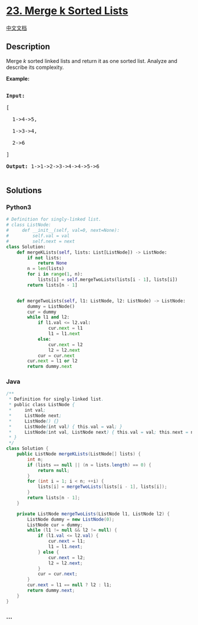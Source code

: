 # [23. Merge k Sorted Lists](https://leetcode.com/problems/merge-k-sorted-lists)

[中文文档](/solution/0000-0099/0023.Merge%20k%20Sorted%20Lists/README.md)

## Description

<p>Merge <em>k</em> sorted linked lists and return it as one sorted list. Analyze and describe its complexity.</p>

<p><strong>Example:</strong></p>

<pre>

<strong>Input:</strong>

[

&nbsp; 1-&gt;4-&gt;5,

&nbsp; 1-&gt;3-&gt;4,

&nbsp; 2-&gt;6

]

<strong>Output:</strong> 1-&gt;1-&gt;2-&gt;3-&gt;4-&gt;4-&gt;5-&gt;6

</pre>

## Solutions

<!-- tabs:start -->

### **Python3**

```python
# Definition for singly-linked list.
# class ListNode:
#     def __init__(self, val=0, next=None):
#         self.val = val
#         self.next = next
class Solution:
    def mergeKLists(self, lists: List[ListNode]) -> ListNode:
        if not lists:
            return None
        n = len(lists)
        for i in range(1, n):
            lists[i] = self.mergeTwoLists(lists[i - 1], lists[i])
        return lists[n - 1]


    def mergeTwoLists(self, l1: ListNode, l2: ListNode) -> ListNode:
        dummy = ListNode()
        cur = dummy
        while l1 and l2:
            if l1.val <= l2.val:
                cur.next = l1
                l1 = l1.next
            else:
                cur.next = l2
                l2 = l2.next
            cur = cur.next
        cur.next = l1 or l2
        return dummy.next
```

### **Java**

```java
/**
 * Definition for singly-linked list.
 * public class ListNode {
 *     int val;
 *     ListNode next;
 *     ListNode() {}
 *     ListNode(int val) { this.val = val; }
 *     ListNode(int val, ListNode next) { this.val = val; this.next = next; }
 * }
 */
class Solution {
    public ListNode mergeKLists(ListNode[] lists) {
        int n;
        if (lists == null || (n = lists.length) == 0) {
            return null;
        }
        for (int i = 1; i < n; ++i) {
            lists[i] = mergeTwoLists(lists[i - 1], lists[i]);
        }
        return lists[n - 1];
    }

    private ListNode mergeTwoLists(ListNode l1, ListNode l2) {
        ListNode dummy = new ListNode(0);
        ListNode cur = dummy;
        while (l1 != null && l2 != null) {
            if (l1.val <= l2.val) {
                cur.next = l1;
                l1 = l1.next;
            } else {
                cur.next = l2;
                l2 = l2.next;
            }
            cur = cur.next;
        }
        cur.next = l1 == null ? l2 : l1;
        return dummy.next;
    }
}
```

### **...**

```

```

<!-- tabs:end -->
